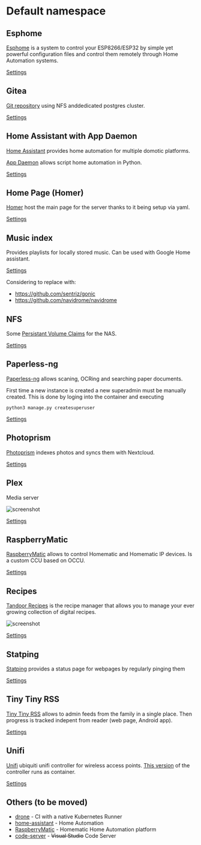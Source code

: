 # Default namespace

## Esphome

[Esphome](https://esphome.io/) is a system to control your ESP8266/ESP32 by simple yet powerful configuration files and control them remotely through Home Automation systems.

[Settings](esphome)

## Gitea

[Git repository](https://docs.gitea.io/) using NFS anddedicated postgres cluster.

[Settings](gitea)

## Home Assistant with App Daemon

[Home Assistant](https://www.home-assistant.io/) provides home automation for multiple domotic platforms.

[App Daemon](https://appdaemon.readthedocs.io/en/latest/) allows script home automation in Python.

[Settings](home-assistant)

## Home Page (Homer)

[Homer](https://github.com/bastienwirtz/homer) host the main page for the server thanks to it being setup via yaml.

[Settings](homer)
## Music index

Provides playlists for locally stored music. Can be used with Google Home assistant.

[Settings](musicIndex.yaml)

Considering to replace with:
- https://github.com/sentriz/gonic
- https://github.com/navidrome/navidrome

## NFS

Some [Persistant Volume Claims](https://kubernetes.io/docs/concepts/storage/persistent-volumes/#persistentvolumeclaims) for the NAS.

[Settings](nfs)

## Paperless-ng

[Paperless-ng](https://paperless-ng.readthedocs.io) allows scaning, OCRing and searching paper documents.

First time a new instance is created a new superadmin must be manually created. This is done by loging into the container and executing
```
python3 manage.py createsuperuser
```

[Settings](paperless)

## Photoprism

[Photoprism](https://docs.photoprism.org/) indexes photos and syncs them with Nextcloud.

[Settings](photoprism)

## Plex

Media server

![screenshot](https://i.imgur.com/nDyS9OA.jpg)

[Settings](plex)

## RaspberryMatic

[RaspberryMatic](https://github.com/jens-maus/RaspberryMatic) allows to control Homematic and Homematic IP devices. Is a custom CCU based on OCCU.

[Settings](raspberrymatic)

## Recipes

[Tandoor Recipes](https://github.com/vabene1111/recipes/) is the recipe manager that allows you to manage your ever growing collection of digital recipes.

![screenshot](https://raw.githubusercontent.com/vabene1111/recipes/develop/docs/preview.png)

[Settings](recipes)

## Statping

[Statping](https://github.com/statping/statping) provides a status page for webpages by regularly pinging them

[Settings](statping)

## Tiny Tiny RSS

[Tiny Tiny RSS](https://git.tt-rss.org) allows to admin feeds from the family in a single place. Then progress is tracked indepent from reader (web page, Android app).

[Settings](tt-rss)

## Unifi

[Unifi](https://unifi-network.ui.com/) ubiquiti unifi controller for wireless access points. [This version](https://github.com/jacobalberty/unifi-docker) of the controller runs as container.

[Settings](unifi)

## Others (to be moved)

  * [drone](https://www.drone.io/) - CI with a native Kubernetes Runner
  * [home-assistant](https://github.com/home-assistant/core) - Home Automation
  * [RaspberryMatic](https://github.com/jens-maus/RaspberryMatic) - Homematic Home Automation platform
  * [code-server](https://github.com/cdr/code-server) - ~~Visual Studio~~ Code Server